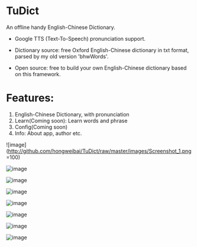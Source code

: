 # TuDict
An offline handy English-Chinese Dictionary.

- Google TTS (Text-To-Speech) pronunciation support.

- Dictionary source: free Oxford English-Chinese dictionary in txt format, parsed by my old version 'bhwWords'.

- Open source: free to build your own English-Chinese dictionary based on this framework.

# Features:
1. English-Chinese Dictionary, with pronunciation
2. Learn(Coming soon): Learn words and phrase
3. Config(Coming soon)
4. Info: About app, author etc.

![image](http://github.com/hongweibai/TuDict/raw/master/images/Screenshot_1.png =100)


![image](https://raw.githubusercontent.com/hongweibai/TuDict/master/images/Screenshot_2.png)


![image]('https://raw.githubusercontent.com/hongweibai/TuDict/master/images/Screenshot_3.png')


![image]('https://raw.githubusercontent.com/hongweibai/TuDict/master/images/Screenshot_4.png')


![image]('https://raw.githubusercontent.com/hongweibai/TuDict/master/images/Screenshot_5.png')


![image]('https://raw.githubusercontent.com/hongweibai/TuDict/master/images/Screenshot_6.png')


![image]('https://raw.githubusercontent.com/hongweibai/TuDict/master/images/Screenshot_7.png')


![image]('https://raw.githubusercontent.com/hongweibai/TuDict/master/images/Screenshot_8.png')

